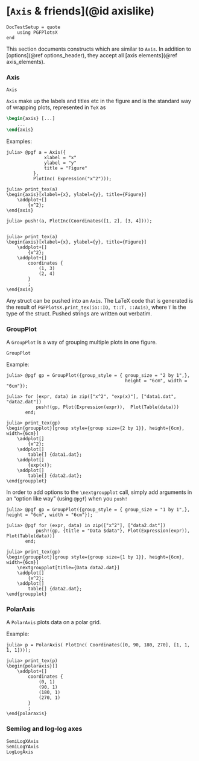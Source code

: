 # [`Axis` & friends](@id axislike)

```@meta
DocTestSetup = quote
    using PGFPlotsX
end
```

This section documents constructs which are similar to `Axis`. In addition to [options](@ref options_header), they accept all [axis elements](@ref axis_elements).

### Axis

```@docs
Axis
```

`Axis` make up the labels and titles etc in the figure and is the standard way of wrapping plots, represented in `TeX` as

```tex
\begin{axis} [...]
    ...
\end{axis}
```

Examples:

```jldoctest
julia> @pgf a = Axis({
              xlabel = "x"
              ylabel = "y"
              title = "Figure"
          },
          PlotInc( Expression("x^2")));

julia> print_tex(a)
\begin{axis}[xlabel={x}, ylabel={y}, title={Figure}]
    \addplot+[]
        {x^2};
\end{axis}

julia> push!(a, PlotInc(Coordinates([1, 2], [3, 4])));


julia> print_tex(a)
\begin{axis}[xlabel={x}, ylabel={y}, title={Figure}]
    \addplot+[]
        {x^2};
    \addplot+[]
        coordinates {
            (1, 3)
            (2, 4)
        }
        ;
\end{axis}
```

Any struct can be pushed into an `Axis`. The LaTeX code that is generated is the result of `PGFPlotsX.print_tex(io::IO, t::T, ::Axis)`, where `T` is the type of the struct.
Pushed strings are written out verbatim.

### GroupPlot

A `GroupPlot` is a way of grouping multiple plots in one figure.

```@docs
GroupPlot
```

Example:

```jldoctest
julia> @pgf gp = GroupPlot({group_style = { group_size = "2 by 1",},
                                            height = "6cm", width = "6cm"});

julia> for (expr, data) in zip(["x^2", "exp(x)"], ["data1.dat", "data2.dat"])
           push!(gp, Plot(Expression(expr)),  Plot(Table(data)))
       end;

julia> print_tex(gp)
\begin{groupplot}[group style={group size={2 by 1}}, height={6cm}, width={6cm}]
    \addplot[]
        {x^2};
    \addplot[]
        table[] {data1.dat};
    \addplot[]
        {exp(x)};
    \addplot[]
        table[] {data2.dat};
\end{groupplot}
```

In order to add options to the `\nextgroupplot` call, simply add arguments in
an “option like way” (using `@pgf`) when you `push!`

```jldoctest
julia> @pgf gp = GroupPlot({group_style = { group_size = "1 by 1",}, height = "6cm", width = "6cm"});

julia> @pgf for (expr, data) in zip(["x^2"], ["data2.dat"])
           push!(gp, {title = "Data $data"}, Plot(Expression(expr)),  Plot(Table(data)))
       end;

julia> print_tex(gp)
\begin{groupplot}[group style={group size={1 by 1}}, height={6cm}, width={6cm}]
    \nextgroupplot[title={Data data2.dat}]
    \addplot[]
        {x^2};
    \addplot[]
        table[] {data2.dat};
\end{groupplot}
```

### PolarAxis

A `PolarAxis` plots data on a polar grid.

Example:

```jldoctest
julia> p = PolarAxis( PlotInc( Coordinates([0, 90, 180, 270], [1, 1, 1, 1])));

julia> print_tex(p)
\begin{polaraxis}[]
    \addplot+[]
        coordinates {
            (0, 1)
            (90, 1)
            (180, 1)
            (270, 1)
        }
        ;
\end{polaraxis}
```

### Semilog and log-log axes

```@docs
SemiLogXAxis
SemiLogYAxis
LogLogAxis
```
